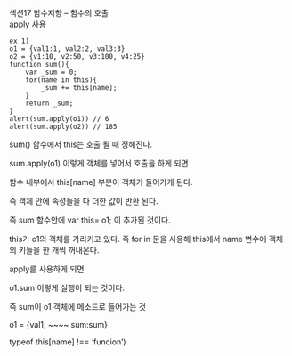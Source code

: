 섹션17 함수지향 – 함수의 호출	
apply 사용
```
ex 1)
o1 = {val1:1, val2:2, val3:3}
o2 = {v1:10, v2:50, v3:100, v4:25}
function sum(){
    var _sum = 0;
    for(name in this){
        _sum += this[name];
    }
    return _sum;
}
alert(sum.apply(o1)) // 6
alert(sum.apply(o2)) // 185
```

sum() 함수에서 this는 호출 될 때 정해진다.

sum.apply(o1) 이렇게 객체를 넣어서 호출을 하게 되면

함수 내부에서 this[name] 부분이 객체가 들어가게 된다.

즉 객체 안에 속성들을 다 더한 값이 반환 된다.

즉 sum 함수안에 var this= o1; 이 추가된 것이다.

this가 o1의 객체를 가리키고 있다. 즉 for in 문을 사용해 this에서 name 변수에 객체의 키들을 한 개씩 꺼내온다.

apply를 사용하게 되면 

o1.sum 이렇게 실행이 되는 것이다.

즉 sum이 o1 객체에 메소드로 들어가는 것

o1 = {val1; ~~~~ sum:sum}

typeof this[name] !== ‘funcion’)
